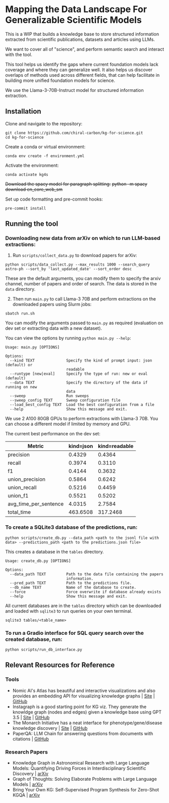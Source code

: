 # Mapping the Data Landscape For Generalizable Scientific Models

This is a WIP that builds a knowledge base to store structured information extracted from scientific publications, datasets and articles using LLMs. 

We want to cover all of "science", and perform semantic search and interact with the tool. 

This tool helps us identify the gaps where current foundation models lack coverage and where they can generalize well. It also helps us discover overlaps of methods used across different fields, that can help facilitate in building more unified foundation models for science. 

We use the Llama-3-70B-Instruct model for structured information extraction. 

## Installation 

Clone and navigate to the repository:
```
git clone https://github.com/chiral-carbon/kg-for-science.git
cd kg-for-science
```
Create a conda or virtual environment:
```
conda env create -f environment.yml
```
Activate the environment:
```
conda activate kg4s
```
~~Download the spacy model for paragraph splitting:~~
~~python -m spacy download en_core_web_sm~~

Set up code formatting and pre-commit hooks:
```
pre-commit install
```

## Running the tool

### Downloading new data from arXiv on which to run LLM-based extractions: 

1. Run `scripts/collect_data.py` to download papers for arXiv:
```
python scripts/data_collect.py --max_results 1000 --search_query astro-ph --sort_by 'last_updated_date' --sort_order desc 
```

These are the default arguments, you can modify them to specify the arxiv channel, number of papers and order of search. The data is stored in the `data` directory.

2. Then run `main.py` to call Llama-3 70B and perform extractions on the downloaded papers using Slurm jobs:
```
sbatch run.sh
```
You can modify the arguments passed to `main.py` as required (evaluation on dev set or extracting data with a new dataset).

You can view the options by running `python main.py --help`:
```
Usage: main.py [OPTIONS]

Options:
  --kind TEXT              Specify the kind of prompt input: json (default) or
                           readable
  --runtype [new|eval]     Specify the type of run: new or eval (default)
  --data TEXT              Specify the directory of the data if running on new
                           data
  --sweep                  Run sweeps
  --sweep_config TEXT      Sweep configuration file
  --load_best_config TEXT  Load the best configuration from a file
  --help                   Show this message and exit.
```

We use 2 A100 80GB GPUs to perform extractions with Llama-3 70B. You can choose a different model if limited by memory and GPU. 

The current best performance on the dev set:

| Metric | kind=json | kind=readable |
|--------|-----------|---------------|
| precision | 0.4329 | 0.4364 |
| recall | 0.3974 | 0.3110 |
| f1 | 0.4144 | 0.3632 |
| union_precision | 0.5864 | 0.6242 |
| union_recall | 0.5216 | 0.4459 |
| union_f1 | 0.5521 | 0.5202 |
| avg_time_per_sentence | 4.0315 | 2.7584 |
| total_time | 463.6508 | 317.2468 |

### To create a SQLite3 database of the predictions, run:
```
python scripts/create_db.py --data_path <path to the jsonl file with data> --predictions_path <path to the predictions.json file>
```
This creates a database in the `tables` directory. 
```
Usage: create_db.py [OPTIONS]

Options:
  --data_path TEXT         Path to the data file containing the papers
                           information.
  --pred_path TEXT         Path to the predictions file.
  --db_name TEXT           Name of the database to create.
  --force                  Force overwrite if database already exists
  --help                   Show this message and exit.
  ```

All current databases are in the ```tables``` directory which can be downloaded and loaded with ```sqlite3``` to run queries on your own terminal. 
```
sqlite3 tables/<table_name>
```

### To run a Gradio interface for SQL query search over the created database, run:
```
python scripts/run_db_interface.py
```

## Relevant Resources for Reference
### Tools
- Nomic AI's Atlas has beautiful and interactive visualizations and also provides an embedding API for visualizing knowledge graphs | [Site](https://atlas.nomic.ai/) | [GitHub](https://github.com/nomic-ai/nomic)
- Instagraph is a good starting point for KG viz. They generate the knowldge graph (nodes and edges) given a knowledge base using GPT 3.5 | [Site](https://instagraph.ai) | [GitHub](https://github.com/yoheinakajima/instagraph)
- The Monarch Initiative has a neat interface for phenotype/gene/disease knowledge discovery | [Site](https://next.monarchinitiative.org) | [GitHub](https://github.com/monarch-initiative)
- PaperQA: LLM Chain for answering questions from documents with citations | [GitHub](https://github.com/whitead/paper-qa)

### Research Papers
- Knowledge Graph in Astronomical Research with Large Language Models: Quantifying Driving Forces in Interdisciplinary Scientific Discovery | [arXiv](https://arxiv.org/pdf/2406.01391)
- Graph of Thoughts: Solving Elaborate Problems with Large Language Models | [arXiv](https://arxiv.org/pdf/2308.09687)
- Bring Your Own KG: Self-Supervised Program Synthesis for Zero-Shot KGQA | [arXiv](https://arxiv.org/pdf/2311.07850)